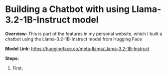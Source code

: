 # Building a Chatbot with using Llama-3.2-1B-Instruct model

**Overview:** This is part of the features in my personal website, which I built a chatbot using the Llama-3.2-1B-Instruct model from Hugging Face

**Model Link:** https://huggingface.co/meta-llama/Llama-3.2-1B-Instruct

**Steps:**
1. First, 


